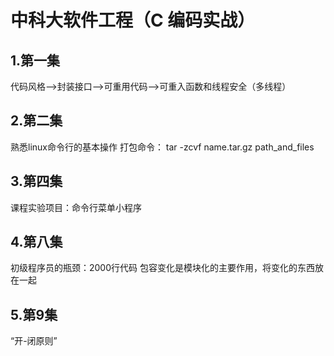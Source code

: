 # 中科大软件工程（C 编码实战）
## 1.第一集
代码风格-->封装接口-->可重用代码-->可重入函数和线程安全（多线程）

## 2.第二集
熟悉linux命令行的基本操作
打包命令： tar -zcvf name.tar.gz path_and_files

## 3.第四集
课程实验项目：命令行菜单小程序

## 4.第八集
初级程序员的瓶颈：2000行代码
包容变化是模块化的主要作用，将变化的东西放在一起

## 5.第9集
“开-闭原则”
